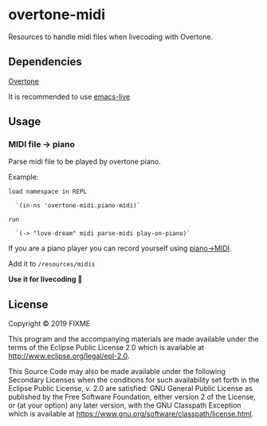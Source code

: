 # overtone-midi

Resources to handle midi files when livecoding with Overtone.

## Dependencies
  
  [Overtone](https://github.com/overtone/overtone)
  
  
  It is recommended to use [emacs-live](https://github.com/overtone/emacs-live)
  
## Usage


### MIDI file -> piano


  Parse midi file to be played by overtone piano.
  
  Example:
    
    load namespace in REPL
    
      `(in-ns 'overtone-midi.piano-midi)`
    
    run
    
      `(-> "love-dream" midi parse-midi play-on-piano)`
     
If you are a piano player you can record yourself using [piano->MIDI](https://piano-scribe.glitch.me/).

Add it to ``` /resources/midis ```


**Use it for livecoding :purple_heart:**



## License

Copyright © 2019 FIXME

This program and the accompanying materials are made available under the
terms of the Eclipse Public License 2.0 which is available at
http://www.eclipse.org/legal/epl-2.0.

This Source Code may also be made available under the following Secondary
Licenses when the conditions for such availability set forth in the Eclipse
Public License, v. 2.0 are satisfied: GNU General Public License as published by
the Free Software Foundation, either version 2 of the License, or (at your
option) any later version, with the GNU Classpath Exception which is available
at https://www.gnu.org/software/classpath/license.html.
